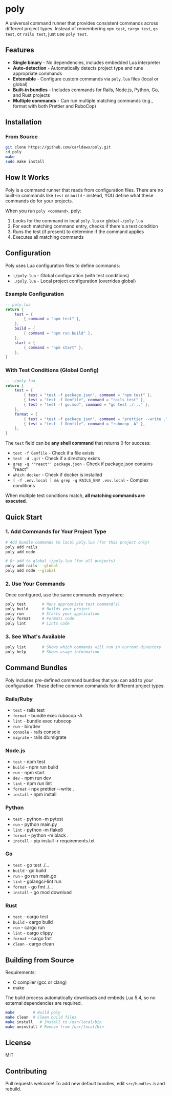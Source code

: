 # poly

A universal command runner that provides consistent commands across different project types. Instead of remembering `npm test`, `cargo test`, `go test`, or `rails test`, just use `poly test`.

## Features

- **Single binary** - No dependencies, includes embedded Lua interpreter
- **Auto-detection** - Automatically detects project type and runs appropriate commands
- **Extensible** - Configure custom commands via `poly.lua` files (local or global)
- **Built-in bundles** - Includes commands for Rails, Node.js, Python, Go, and Rust projects
- **Multiple commands** - Can run multiple matching commands (e.g., format with both Prettier and RuboCop)

## Installation

### From Source

```bash
git clone https://github.com/carldaws/poly.git
cd poly
make
sudo make install
```

## How It Works

Poly is a command runner that reads from configuration files. There are no built-in commands like `test` or `build` - instead, YOU define what these commands do for your projects.

When you run `poly <command>`, poly:
1. Looks for the command in local `poly.lua` or global `~/poly.lua`
2. For each matching command entry, checks if there's a test condition
3. Runs the test (if present) to determine if the command applies
4. Executes all matching commands

## Configuration

Poly uses Lua configuration files to define commands:

- `~/poly.lua` - Global configuration (with test conditions)
- `./poly.lua` - Local project configuration (overrides global)

### Example Configuration

```lua
-- poly.lua
return {
    test = {
        { command = "npm test" },
    },
    build = {
        { command = "npm run build" },
    },
    start = {
        { command = "npm start" },
    },
}
```

### With Test Conditions (Global Config)

```lua
-- ~/poly.lua
return {
    test = {
        { test = "test -f package.json", command = "npm test" },
        { test = "test -f Gemfile", command = "rails test" },
        { test = "test -f go.mod", command = "go test ./..." },
    },
    format = {
        { test = "test -f package.json", command = "prettier --write ." },
        { test = "test -f Gemfile", command = "rubocop -A" },
    },
}
```

The `test` field can be **any shell command** that returns 0 for success:
- `test -f Gemfile` - Check if a file exists
- `test -d .git` - Check if a directory exists
- `grep -q '"react"' package.json` - Check if package.json contains "react"
- `which docker` - Check if docker is installed
- `[ -f .env.local ] && grep -q RAILS_ENV .env.local` - Complex conditions

When multiple test conditions match, **all matching commands are executed**.

## Quick Start

### 1. Add Commands for Your Project Type

```bash
# Add bundle commands to local poly.lua (for this project only)
poly add rails
poly add node

# Or add to global ~/poly.lua (for all projects)
poly add rails --global
poly add node --global
```

### 2. Use Your Commands

Once configured, use the same commands everywhere:

```bash
poly test       # Runs appropriate test command(s)
poly build      # Builds your project
poly run        # Starts your application
poly format     # Formats code
poly lint       # Lints code
```

### 3. See What's Available

```bash
poly list       # Shows which commands will run in current directory
poly help       # Shows usage information
```

## Command Bundles

Poly includes pre-defined command bundles that you can add to your configuration. These define common commands for different project types:

### Rails/Ruby

- `test` - rails test
- `format` - bundle exec rubocop -A
- `lint` - bundle exec rubocop
- `run` - bin/dev
- `console` - rails console
- `migrate` - rails db:migrate

### Node.js

- `test` - npm test
- `build` - npm run build
- `run` - npm start
- `dev` - npm run dev
- `lint` - npm run lint
- `format` - npx prettier --write .
- `install` - npm install

### Python

- `test` - python -m pytest
- `run` - python main.py
- `lint` - python -m flake8
- `format` - python -m black .
- `install` - pip install -r requirements.txt

### Go

- `test` - go test ./...
- `build` - go build
- `run` - go run main.go
- `lint` - golangci-lint run
- `format` - go fmt ./...
- `install` - go mod download

### Rust

- `test` - cargo test
- `build` - cargo build
- `run` - cargo run
- `lint` - cargo clippy
- `format` - cargo fmt
- `clean` - cargo clean


## Building from Source

Requirements:

- C compiler (gcc or clang)
- make

The build process automatically downloads and embeds Lua 5.4, so no external dependencies are required.

```bash
make        # Build poly
make clean  # Clean build files
make install   # Install to /usr/local/bin
make uninstall # Remove from /usr/local/bin
```

## License

MIT

## Contributing

Pull requests welcome! To add new default bundles, edit `src/bundles.h` and rebuild.

